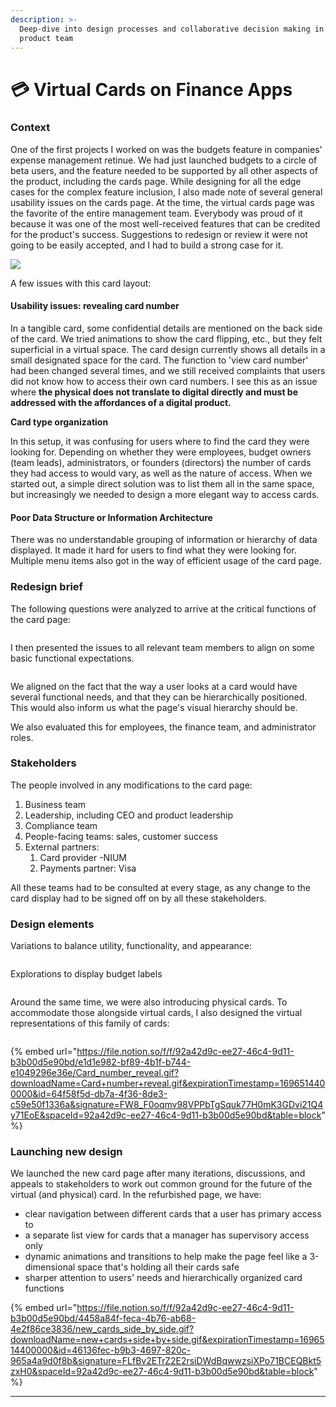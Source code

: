 ```yaml
---
description: >-
  Deep-dive into design processes and collaborative decision making in the
  product team
---
```


# 💳 Virtual Cards on Finance Apps

### Context

One of the first projects I worked on was the budgets feature in companies' expense management retinue. We had just launched budgets to a circle of beta users, and the feature needed to be supported by all other aspects of the product, including the cards page. While designing for all the edge cases for the complex feature inclusion, I also made note of several general usability issues on the cards page. At the time, the virtual cards page was the favorite of the entire management team. Everybody was proud of it because it was one of the most well-received features that can be credited for the product's success. Suggestions to redesign or review it were not going to be easily accepted, and I had to build a strong case for it.&#x20;

![](<../../.gitbook/assets/image (175).png>)&#x20;

A few issues with this card layout:&#x20;

#### Usability issues: revealing card number

In a tangible card, some confidential details are mentioned on the back side of the card. We tried animations to show the card flipping, etc., but they felt superficial in a virtual space. The card design currently shows all details in a small designated space for the card. The function to 'view card number' had been changed several times, and we still received complaints that users did not know how to access their own card numbers. I see this as an issue where **the physical does not translate to digital directly and must be addressed with the affordances of a digital product.**&#x20;

**Card type organization**

In this setup, it was confusing for users where to find the card they were looking for. Depending on whether they were employees, budget owners (team leads), administrators, or founders (directors) the number of cards they had access to would vary, as well as the nature of access. When we started out, a simple direct solution was to list them all in the same space, but increasingly we needed to design a more elegant way to access cards.&#x20;

#### Poor Data Structure or Information Architecture

There was no understandable grouping of information or hierarchy of data displayed. It made it hard for users to find what they were looking for. Multiple menu items also got in the way of efficient usage of the card page.

### Redesign brief

The following questions were analyzed to arrive at the critical functions of the card page:

<figure><img src="../../.gitbook/assets/image (176).png" alt=""><figcaption></figcaption></figure>

I then presented the issues to all relevant team members to align on some basic functional expectations.

<figure><img src="../../.gitbook/assets/image (177).png" alt=""><figcaption></figcaption></figure>

We aligned on the fact that the way a user looks at a card would have several functional needs, and that they can be hierarchically positioned. This would also inform us what the page's visual hierarchy should be.

We also evaluated this for employees, the finance team, and administrator roles.

### Stakeholders

The people involved in any modifications to the card page:

1. Business team
2. Leadership, including CEO and product leadership
3. Compliance team
4. People-facing teams: sales, customer success
5. External partners:
   1. Card provider -NIUM
   2. Payments partner: Visa

All these teams had to be consulted at every stage, as any change to the card display had to be signed off on by all these stakeholders.&#x20;

### Design elements



Variations to balance utility, functionality, and appearance:

<figure><img src="../../.gitbook/assets/image (178).png" alt=""><figcaption></figcaption></figure>

Explorations to display budget labels

<figure><img src="../../.gitbook/assets/image (179).png" alt=""><figcaption></figcaption></figure>

Around the same time, we were also introducing physical cards. To accommodate those alongside virtual cards, I also designed the virtual representations of this family of cards:

<figure><img src="../../.gitbook/assets/image (180).png" alt=""><figcaption></figcaption></figure>

{% embed url="https://file.notion.so/f/f/92a42d9c-ee27-46c4-9d11-b3b00d5e90bd/e1d1e982-bf89-4b1f-b744-e1049296e36e/Card_number_reveal.gif?downloadName=Card+number+reveal.gif&expirationTimestamp=1696514400000&id=64f58f5d-db7a-4f36-8de3-c59e50f1336a&signature=FW8_F0oqmv98VPPbTgSquk77H0mK3GDvi21Q4y71EoE&spaceId=92a42d9c-ee27-46c4-9d11-b3b00d5e90bd&table=block" %}

### Launching new design

We launched the new card page after many iterations, discussions, and appeals to stakeholders to work out common ground for the future of the virtual (and physical) card. In the refurbished page, we have:

* clear navigation between different cards that a user has primary access to
* a separate list view for cards that a manager has supervisory access only
* dynamic animations and transitions to help make the page feel like a 3-dimensional space that's holding all their cards safe
* sharper attention to users' needs and hierarchically organized card functions

{% embed url="https://file.notion.so/f/f/92a42d9c-ee27-46c4-9d11-b3b00d5e90bd/4458a84f-feca-4b76-ab68-4e2f86ce3836/new_cards_side_by_side.gif?downloadName=new+cards+side+by+side.gif&expirationTimestamp=1696514400000&id=46136fec-b9b3-4697-820c-965a4a9d0f8b&signature=FLfBv2ETrZ2E2rsiDWdBqwwzsiXPo71BCEQBkt5zxH0&spaceId=92a42d9c-ee27-46c4-9d11-b3b00d5e90bd&table=block" %}

***

